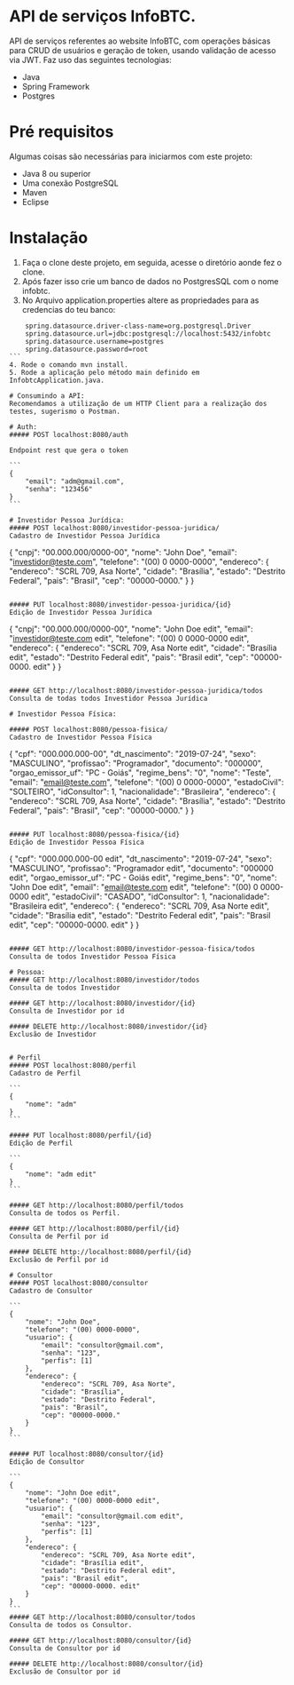 # API de serviços InfoBTC.

API de serviços referentes ao website InfoBTC, com operações básicas para CRUD de usuários e geração de token, usando validação de acesso via JWT.
Faz uso das seguintes tecnologias:

  - Java
  - Spring Framework
  - Postgres
  
# Pré requisitos  
  
Algumas coisas são necessárias para iniciarmos com este projeto:  
  
  - Java 8 ou superior  
  - Uma conexão PostgreSQL  
  - Maven
  - Eclipse
  
# Instalação    
1. Faça o clone deste projeto, em seguida, acesse o diretório aonde fez o clone.   
2. Após fazer isso crie um banco de dados no PostgresSQL com o nome infobtc.
3. No Arquivo application.properties altere as propriedades para as credencias do teu banco:

````
	spring.datasource.driver-class-name=org.postgresql.Driver
	spring.datasource.url=jdbc:postgresql://localhost:5432/infobtc
	spring.datasource.username=postgres
	spring.datasource.password=root
```
4. Rode o comando mvn install.
5. Rode a aplicação pelo método main definido em InfobtcApplication.java.

# Consumindo a API:
Recomendamos a utilização de um HTTP Client para a realização dos testes, sugerismo o Postman.

# Auth:
##### POST localhost:8080/auth

Endpoint rest que gera o token

```
{
	"email": "adm@gmail.com",
	"senha": "123456"
}
```

# Investidor Pessoa Jurídica:
##### POST localhost:8080/investidor-pessoa-juridica/
Cadastro de Investidor Pessoa Jurídica

````
{
	"cnpj": "00.000.000/0000-00",
	"nome": "John Doe",
	"email": "investidor@teste.com",
	"telefone": "(00) 0 0000-0000",
	"endereco": {
		"endereco": "SCRL 709, Asa Norte",
		"cidade": "Brasília",
		"estado": "Destrito Federal",
		"pais": "Brasil",
		"cep": "00000-0000."
	}
}
````

##### PUT localhost:8080/investidor-pessoa-juridica/{id}
Edição de Investidor Pessoa Jurídica

````
{
	"cnpj": "00.000.000/0000-00",
	"nome": "John Doe edit",
	"email": "investidor@teste.com edit",
	"telefone": "(00) 0 0000-0000 edit",
	"endereco": {
		"endereco": "SCRL 709, Asa Norte edit",
		"cidade": "Brasília edit",
		"estado": "Destrito Federal edit",
		"pais": "Brasil edit",
		"cep": "00000-0000. edit"
	}
}
````

##### GET http://localhost:8080/investidor-pessoa-juridica/todos
Consulta de todas todos Investidor Pessoa Jurídica

# Investidor Pessoa Física:

##### POST localhost:8080/pessoa-fisica/
Cadastro de Investidor Pessoa Física

````
{
	"cpf": "000.000.000-00",
	"dt_nascimento": "2019-07-24",
	"sexo": "MASCULINO",
	"profissao": "Programador",
	"documento": "000000",
	"orgao_emissor_uf": "PC - Goiás",
	"regime_bens": "0",
	"nome": "Teste",
	"email": "email@teste.com",
	"telefone": "(00) 0 0000-0000",
	"estadoCivil": "SOLTEIRO",
	"idConsultor": 1,
	"nacionalidade": "Brasileira",
	"endereco": {
		"endereco": "SCRL 709, Asa Norte",
		"cidade": "Brasília",
		"estado": "Destrito Federal",
		"pais": "Brasil",
		"cep": "00000-0000."
	}
}
````

##### PUT localhost:8080/pessoa-fisica/{id}
Edição de Investidor Pessoa Física

````
{
	"cpf": "000.000.000-00 edit",
	"dt_nascimento": "2019-07-24",
	"sexo": "MASCULINO",
	"profissao": "Programador edit",
	"documento": "000000 edit",
	"orgao_emissor_uf": "PC - Goiás edit",
	"regime_bens": "0",
	"nome": "John Doe edit",
	"email": "email@teste.com edit",
	"telefone": "(00) 0 0000-0000 edit",
	"estadoCivil": "CASADO",
	"idConsultor": 1,
	"nacionalidade": "Brasileira edit",
	"endereco": {
		"endereco": "SCRL 709, Asa Norte edit",
		"cidade": "Brasília edit",
		"estado": "Destrito Federal edit",
		"pais": "Brasil edit",
		"cep": "00000-0000. edit"
	}
}
````

##### GET http://localhost:8080/investidor-pessoa-fisica/todos
Consulta de todos Investidor Pessoa Física

# Pessoa:
##### GET http://localhost:8080/investidor/todos
Consulta de todos Investidor

##### GET http://localhost:8080/investidor/{id}
Consulta de Investidor por id

##### DELETE http://localhost:8080/investidor/{id}
Exclusão de Investidor


# Perfil
##### POST localhost:8080/perfil
Cadastro de Perfil

```
{
	"nome": "adm"
}
```

##### PUT localhost:8080/perfil/{id}
Edição de Perfil

```
{
	"nome": "adm edit"
}
```

##### GET http://localhost:8080/perfil/todos
Consulta de todos os Perfil.

##### GET http://localhost:8080/perfil/{id}
Consulta de Perfil por id

##### DELETE http://localhost:8080/perfil/{id}
Exclusão de Perfil por id

# Consultor
##### POST localhost:8080/consultor
Cadastro de Consultor

```
{
	"nome": "John Doe",
	"telefone": "(00) 0000-0000",
	"usuario": {
		"email": "consultor@gmail.com",
		"senha": "123",
		"perfis": [1]
	},
	"endereco": {
		"endereco": "SCRL 709, Asa Norte",
		"cidade": "Brasília",
		"estado": "Destrito Federal",
		"pais": "Brasil",
		"cep": "00000-0000."
	}
}
```

##### PUT localhost:8080/consultor/{id}
Edição de Consultor

```
{
	"nome": "John Doe edit",
	"telefone": "(00) 0000-0000 edit",
	"usuario": {
		"email": "consultor@gmail.com edit",
		"senha": "123",
		"perfis": [1]
	},
	"endereco": {
		"endereco": "SCRL 709, Asa Norte edit",
		"cidade": "Brasília edit",
		"estado": "Destrito Federal edit",
		"pais": "Brasil edit",
		"cep": "00000-0000. edit"
	}
}
```
##### GET http://localhost:8080/consultor/todos
Consulta de todos os Consultor.

##### GET http://localhost:8080/consultor/{id}
Consulta de Consultor por id

##### DELETE http://localhost:8080/consultor/{id}
Exclusão de Consultor por id


